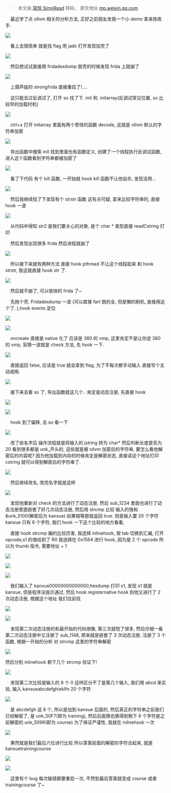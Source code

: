 > 本文由 [简悦 SimpRead](http://ksria.com/simpread/) 转码， 原文地址 [mp.weixin.qq.com](https://mp.weixin.qq.com/s/ZeueqMAftCdzB4OgK0b1PQ)

    最近学了点 ollvm 相关的分析方法, 正好之前朋友发我一个小 demo 拿来练练手.

![](https://mmbiz.qpic.cn/mmbiz_png/J7WeDiaX8bpQs6E5OK6eLtbgvvYxp95V5ibCiaXqPAKcsrib2lgxrAEqRdia2uVMFF8WY2obaW9cG0YdibnPam7gY1gA/640?wx_fmt=png)

    看上去很简单 就是找 flag 用 jadx 打开发现加壳了

![](https://mmbiz.qpic.cn/mmbiz_png/J7WeDiaX8bpQs6E5OK6eLtbgvvYxp95V5ickQcQc8PWLakzy75BW2hYjqTibBHZPqLRibWkXb2LbYHfH4bwBYIibIXQ/640?wx_fmt=png)

    然后想试试直接用 fridadexdump 脱壳的时候发现 frida 上就崩了

![](https://mmbiz.qpic.cn/mmbiz_png/J7WeDiaX8bpQs6E5OK6eLtbgvvYxp95V5DehcibeZ27XEcibnc7dd6D6MS6O2wrUapMl2MDPRnwGgSshWiaOl1kFoQ/640?wx_fmt=png)

    上葫芦娃的 strongfrida 直接重启了!....  

    这只能去过反调试了, 打开 so 找了下. init 和. initarray(反调试常见位置, so 比较早的加载时机)

![](https://mmbiz.qpic.cn/mmbiz_png/J7WeDiaX8bpQs6E5OK6eLtbgvvYxp95V58lVHF7KIBcAFJVWBP3k9vpsvf0GtKjR3YaDujibnmLrD8JhOf2xeHWg/640?wx_fmt=png)

    ctrl+s 打开 initarray 里面有两个奇怪的函数 decode, 这就是 ollvm 默认的字符串加密

![](https://mmbiz.qpic.cn/mmbiz_png/J7WeDiaX8bpQs6E5OK6eLtbgvvYxp95V5KPTdaibwIw0tKtvrMibowyBBXVyD3YQHib7AhJsW5Tlic11icqF8wOplMIA/640?wx_fmt=png)

    导出函数中搜索 init 找到里面也有函数定义, 创建了一个线程执行反调试函数, 进入这个函数看到字符串都被加密了

![](https://mmbiz.qpic.cn/mmbiz_png/J7WeDiaX8bpQs6E5OK6eLtbgvvYxp95V5gCWsexicez4OjpgCBMXJ2CVWlvbzy25OYD3ictaZ0ic6JKxS5huqCy6HQ/640?wx_fmt=png)

    看了下代码 有个 kill 函数, 一开始就 hook kill 函数不让他自杀, 发现没用...

![](https://mmbiz.qpic.cn/mmbiz_png/J7WeDiaX8bpQs6E5OK6eLtbgvvYxp95V5GkT8IVsjdv49BQGaZCjEM0n0jOtdHJ1ibToiao3LG5DGcz64mibNcjAOQ/640?wx_fmt=png)

    然后我继续找了下发现有个 strstr 函数 这有点可疑, 拿来比较字符串的, 直接 hook 一波

![](https://mmbiz.qpic.cn/mmbiz_png/J7WeDiaX8bpQs6E5OK6eLtbgvvYxp95V5vpjD5GNPuiacZIdcicwmicQYCiakCgjicV4cricNzJkLPvnwTAcOJrn5KsjQ/640?wx_fmt=png)

    从代码中得知 str2 是我们要关心的对象, 是个 char * 类型直接 readCstring 打印  

    然后发现出现很多 frida 然后进程就崩了

![](https://mmbiz.qpic.cn/mmbiz_png/J7WeDiaX8bpQs6E5OK6eLtbgvvYxp95V5iadHgKkzm4fNrLYXiavhZ7T8OUaTRHhGu5pFDORMPicrkrCG4jvsHic3Vw/640?wx_fmt=png)

    所以接下来就有两种方法 直接 hook pthread 不让这个线程起来 和 hook strstr, 我这就直接 hook str 了.

![](https://mmbiz.qpic.cn/mmbiz_png/J7WeDiaX8bpQs6E5OK6eLtbgvvYxp95V508Sj9MPCkZNrRIsTgTyw0hwjVbheSU9qQy0ngia2B3VUhYiaaMficnhoQ/640?wx_fmt=png)

    然后就不崩了, 可以愉快的 frida 了~  

    先拖个壳, Fridadexdump 一波 (可以直接 fart 脱的全, 但是懒的刷机, 直接用这个了..),hook events 定位

![](https://mmbiz.qpic.cn/mmbiz_png/J7WeDiaX8bpQs6E5OK6eLtbgvvYxp95V5V6spHicpuDWpAk92tpJACHNuVpm0dsRhaTUFjicQ2riaicNAgYw8R1s1sw/640?wx_fmt=png)

![](https://mmbiz.qpic.cn/mmbiz_png/J7WeDiaX8bpQs6E5OK6eLtbgvvYxp95V5YCWmCGiclOcJic13XsJqEN5rNkylqOqBtIrEJAHxrttZWpQCen0edCXA/640?wx_fmt=png)

    oncreate 直接是 native 化了 应该是 360 的 vmp, 这里肯定不是让你逆 360 的 vmp, 盲猜一波就是 check 方法, 先 hook 一下.  

![](https://mmbiz.qpic.cn/mmbiz_png/J7WeDiaX8bpQs6E5OK6eLtbgvvYxp95V53IZQr0nYInQrJyFXq0HajQtia64HM9sw5YRmX0b6iaLBPxmjcY04NuFA/640?wx_fmt=png)

    直接返回 false, 应该是 true 就会拿到 flag, 为了不每次都手动输入 直接写个主动调用.

![](https://mmbiz.qpic.cn/mmbiz_png/J7WeDiaX8bpQs6E5OK6eLtbgvvYxp95V5icvqImdg12BtYSbSeHmtXjLx7AWzMCbqBujUibggyasV1DQC2ktFZn0Q/640?wx_fmt=png)

    接下来去看 so 了, 导出函数就这几个.. 肯定是动态注册, 先直接 hook

![](https://mmbiz.qpic.cn/mmbiz_png/J7WeDiaX8bpQs6E5OK6eLtbgvvYxp95V5L2pwojyHxz4OicTW7n68ANsdtqBm2E1SpZuZC9H9UfChicnmqEW4mbiaA/640?wx_fmt=png)

![](https://mmbiz.qpic.cn/mmbiz_png/J7WeDiaX8bpQs6E5OK6eLtbgvvYxp95V53xk5eYAHJdlrtraMb1qNz1kpuHDQQADpIqNDTskMjkqRdjxJ0B06pg/640?wx_fmt=png)

    hook 到了偏移, 去 so 看一下

![](https://mmbiz.qpic.cn/mmbiz_png/J7WeDiaX8bpQs6E5OK6eLtbgvvYxp95V5GPASEJotibrHGFmm6oHc66eNKpXc8FUliaecuiadwPCwwEQTuM9rbbJxw/640?wx_fmt=png)

    改了些名字后 操作流程就是将输入的 jstring 转为 char* 然后判断长度是否为 20 看到很多都是 unk_开头的, 这些就是被 ollvm 加密后的字符串, 要怎么看他解密后的内容呢? 因为他加载到内存的时候肯定是解密状态, 直接读这个地址打印 cstring 就可以得到解密后的字符串了.

![](https://mmbiz.qpic.cn/mmbiz_png/J7WeDiaX8bpQs6E5OK6eLtbgvvYxp95V5QmF37PaDev6IvFwF01npBKuibI9a4TL6hAr8Im8gft6yEVEdT8vJbYw/640?wx_fmt=png)

    然后继续改名, 改完名字就是这样

![](https://mmbiz.qpic.cn/mmbiz_png/J7WeDiaX8bpQs6E5OK6eLtbgvvYxp95V5ve5BvsHOtyvdcYKLxPcFNXUOGH4k88XD0VkZ1ANJMiciawQibns1wJsOQ/640?wx_fmt=png)

    发现他重新对 check 的方法进行了动态注册, 然后 sub_1234 里面也进行了动态注册里面嵌套了好几次动态注册, 然后用 strcmp 比较 输入的值和 &unk_5100(解密后为 kanxue) 如果相等那就返回 true. 但是输入要 20 个字符 kanxue 只有 6 个字符, 我们 hook 一下这个比较的地方看看,

    直接 hook strcmp 蹦的比较厉害, 我选择 inlinehook, 按 tab 切换到汇编, 打开 opcode,s1 的值给到了 R0 我选择在 0x1564 进行 hook, 因为是 2 个 opcode 所以为 thumb 指令, 需要地址 + 1

![](https://mmbiz.qpic.cn/mmbiz_png/J7WeDiaX8bpQs6E5OK6eLtbgvvYxp95V5kAsQ41iaghSeT1weTBaJ9PyeExM2icgIn45Qyv9yNmbsoWckPwp8xVlg/640?wx_fmt=png)

![](https://mmbiz.qpic.cn/mmbiz_png/J7WeDiaX8bpQs6E5OK6eLtbgvvYxp95V5x18joVCW7ZhUNbyEzje1oIygzAPxSYF162wNyoUxRFk53cNbwGYBrw/640?wx_fmt=png)

![](https://mmbiz.qpic.cn/mmbiz_png/J7WeDiaX8bpQs6E5OK6eLtbgvvYxp95V5Vjz5RaRQticxKETWhMc6DZmDYZPJI24ZqCINgwN9UtAxHOByjuedOlw/640?wx_fmt=png)

    我们输入了 kanxue00000000000000,hexdump 打印 s1, 发现 s1 就是 kanxue, 但是程序没提示通过, 然后 hook registernative hook 到他又进行了 2 次动态注册, 根据这个地址 我们往前找

![](https://mmbiz.qpic.cn/mmbiz_png/J7WeDiaX8bpQs6E5OK6eLtbgvvYxp95V5UfWl8n0Eian5s9LEGSibVWtibEBJaQT2pBkqQ9fG1hau7Ie8C6zUlU71Q/640?wx_fmt=png)

![](https://mmbiz.qpic.cn/mmbiz_png/J7WeDiaX8bpQs6E5OK6eLtbgvvYxp95V5fPsvHdDkvw0DnFIbibZ0BKgp7FYZtuwz1SMaicxOsvrkAFaU3hTBoQsQ/640?wx_fmt=png)

    发现第二次动态注册的和最开始的代码很像, 第三次就短了很多, 然后仔细一看第二次动态注册中又注册了 sub_1148, 原来就是嵌套了 3 次动态注册, 注册了 3 个函数, 根据一开始的分析 对 strcmp 这里的字符串解密  

![](https://mmbiz.qpic.cn/mmbiz_png/J7WeDiaX8bpQs6E5OK6eLtbgvvYxp95V5icqp3Uucia5qQ9qI5icdIwVmJjluiaznjbWqxickDj9zO9viaf73AFx4L6tg/640?wx_fmt=png)

然后分别 inlinehook 剩下几个 strcmp 验证下!

![](https://mmbiz.qpic.cn/mmbiz_png/J7WeDiaX8bpQs6E5OK6eLtbgvvYxp95V5EXXagDTuNNX2R25qw4lQEevAHQB9augyp6XlscIbQI0zSvKz4nQH5g/640?wx_fmt=png)

    发现第二次比较是输入的 8 个 0 这样区分不了是第几个输入, 我们用 abcd 来实验, 输入 kanxueabcdefghieklfn 20 个字符  

![](https://mmbiz.qpic.cn/mmbiz_png/J7WeDiaX8bpQs6E5OK6eLtbgvvYxp95V5rT32Kzc0KrusvQCXLhu80IWhhBoEUSenmyDK4DDoX1g0EQ2uiakm8xg/640?wx_fmt=png)

    是 abcdefgh 这 8 个, 所以是加到 kanxue 后面的, 然后真正的字符串之前我们已经解密了, 是 unk_50F7(即为 training), 然后后面猜也猜得到剩下 6 个字符是之前解密的 unk_5096(即为 course) 为了保证严谨性, 我就在 inlinehook 一次  

![](https://mmbiz.qpic.cn/mmbiz_png/J7WeDiaX8bpQs6E5OK6eLtbgvvYxp95V5dricfDbxuF8qt2mYfL2LcsILHsRjE76QQZJesPVAZsNibDJvJpRvhAzQ/640?wx_fmt=png)

    果然就是我们最后六位进行比较 所以答案前面的解密的字符合起来, 就是 kanxuetrainingcourse  

![](https://mmbiz.qpic.cn/mmbiz_png/J7WeDiaX8bpQs6E5OK6eLtbgvvYxp95V5sx24KmxUY18Z4icG6OHQricRUYZiaqoBow3EroiblAkXLKdq1amPqnFe6g/640?wx_fmt=png)

![](https://mmbiz.qpic.cn/mmbiz_png/J7WeDiaX8bpQs6E5OK6eLtbgvvYxp95V5KQEm4z50x8KLbg8bywfMOicgphTLlicqX8E9fK2nF8eRAybUUiaaiaqxpA/640?wx_fmt=png)

    这里有个 bug 每次输错都要重启一次, 不然到最后答案就变成 course 或者 trainingcourse 了~